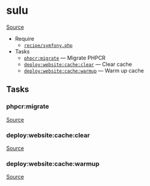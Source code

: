 <!-- DO NOT EDIT THIS FILE! -->
<!-- Instead edit recipe/sulu.php -->
<!-- Then run bin/docgen -->

# sulu

[Source](/recipe/sulu.php)



* Require
  * [`recipe/symfony.php`](/docs/recipe/symfony.md)
* Tasks
  * [`phpcr:migrate`](#phpcrmigrate) — Migrate PHPCR
  * [`deploy:website:cache:clear`](#deploywebsitecacheclear) — Clear cache
  * [`deploy:website:cache:warmup`](#deploywebsitecachewarmup) — Warm up cache


## Tasks
### phpcr:migrate
[Source](/recipe/sulu.php#L18)



### deploy:website:cache:clear
[Source](/recipe/sulu.php#L23)



### deploy:website:cache:warmup
[Source](/recipe/sulu.php#L28)



